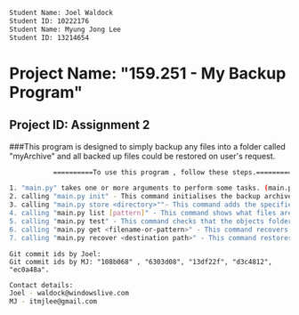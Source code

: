 
```sh
Student Name: Joel Waldock
Student ID: 10222176
Student Name: Myung Jong Lee
Student ID: 13214654
```


Project Name: "159.251 - My Backup Program"
==========================================

Project ID: Assignment 2
------------------------


###This program is designed to simply backup any files into a folder called "myArchive" and all backed up files could be restored on user's request.

```sh
           ==========To use this program , follow these steps.==========

1. "main.py" takes one or more arguments to perform some tasks. (main.py <arg1><arg2>).
2. calling "main.py init" - This command initialises the backup archive folder, object folder and index file within it.
3. calling "main.py store <directory>""- This command adds the specified directory to the archive.
4. calling "main.py list [pattern]" - This command shows what files are in the archive.
5. calling "main.py test" - This command checks that the objects folder isn't damaged.
6. calling "main.py get <filename-or-pattern>" - This command recovers a single file.
7. calling "main.py recover <destination path>" - This command restores everything in the archive into the named destination directory.
```

```
Git commit ids by Joel:
Git commit ids by MJ: "108b068" , "6303d08", "13df22f", "d3c4812", "ec0a48a". 
```

```sh
Contact details:
Joel - waldock@windowslive.com
MJ - itmjlee@gmail.com
```